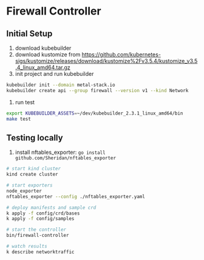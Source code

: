 # Firewall Controller


## Initial Setup

1. download kubebuilder
1. download kustomize from https://github.com/kubernetes-sigs/kustomize/releases/download/kustomize%2Fv3.5.4/kustomize_v3.5.4_linux_amd64.tar.gz
1. init project and run kubebuilder

```bash
kubebuilder init --domain metal-stack.io
kubebuilder create api --group firewall --version v1 --kind Network
```

1. run test

```bash
export KUBEBUILDER_ASSETS=~/dev/kubebuilder_2.3.1_linux_amd64/bin
make test
```

## Testing locally

1. install nftables_exporter: `go install github.com/Sheridan/nftables_exporter`

```bash
# start kind cluster
kind create cluster

# start exporters
node_exporter
nftables_exporter --config ./nftables_exporter.yaml

# deploy manifests and sample crd
k apply -f config/crd/bases
k apply -f config/samples

# start the controller
bin/firewall-controller

# watch results
k describe networktraffic
```
